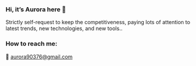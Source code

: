### Hi, it’s Aurora here 👋

Strictly self-request to keep the competitiveness, paying lots of attention to latest trends, new technologies, and new tools..

### How to reach me: 
📧 <aurora90376@gmail.com>

